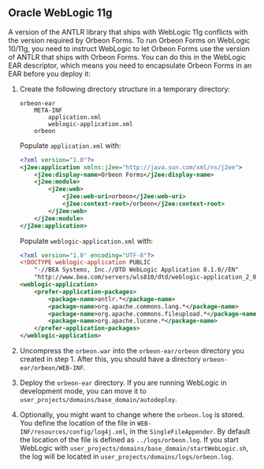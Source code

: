 ## Oracle WebLogic 11g

A version of the ANTLR library that ships with WebLogic 11g conflicts with the version required by Orbeon Forms. To run Orbeon Forms on WebLogic 10/11g, you need to instruct WebLogic to let Orbeon Forms use the version of ANTLR that ships with Orbeon Forms. You can do this in the WebLogic EAR descriptor, which means you need to encapsulate Orbeon Forms in an EAR before you deploy it:

1. Create the following directory structure in a temporary directory:

    ```
    orbeon-ear
        META-INF
            application.xml
            weblogic-application.xml
        orbeon
    ```
    Populate `application.xml` with:
    ```xml
    <?xml version="1.0"?>
    <j2ee:application xmlns:j2ee="http://java.sun.com/xml/ns/j2ee">
        <j2ee:display-name>Orbeon Forms</j2ee:display-name>
        <j2ee:module>
            <j2ee:web>
                <j2ee:web-uri>orbeon</j2ee:web-uri>
                <j2ee:context-root>/orbeon</j2ee:context-root>
            </j2ee:web>
        </j2ee:module>
    </j2ee:application>
    ```
    Populate `weblogic-application.xml` with:
    ```xml
    <?xml version="1.0" encoding="UTF-8"?>
    <!DOCTYPE weblogic-application PUBLIC
        "-//BEA Systems, Inc.//DTD WebLogic Application 8.1.0//EN"
        "http://www.bea.com/servers/wls810/dtd/weblogic-application_2_0.dtd">
    <weblogic-application>
        <prefer-application-packages>
            <package-name>antlr.*</package-name>
            <package-name>org.apache.commons.lang.*</package-name>
            <package-name>org.apache.commons.fileupload.*</package-name>
            <package-name>org.apache.lucene.*</package-name>
        </prefer-application-packages>
    </weblogic-application>
    ```
2. Uncompress the `orbeon.war` into the `orbeon-ear/orbeon` directory you created in step 1. After this, you should have a directory `orbeon-ear/orbeon/WEB-INF`.
3. Deploy the `orbeon-ear` directory. If you are running WebLogic in development mode, you can move it to `user_projects/domains/base_domain/autodeploy`.
4. Optionally, you might want to change where the `orbeon.log` is stored. You define the location of the file in `WEB-INF/resources/config/log4j.xml`, in the `SingleFileAppender`. By default the location of the file is defined as `../logs/orbeon.log`. If you start WebLogic with `user_projects/domains/base_domain/startWebLogic.sh`, the log will be located in `user_projects/domains/logs/orbeon.log`.